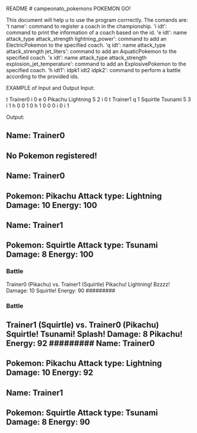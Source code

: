 README # campeonato_pokemons
POKEMON GO!

This document will help u to use the program corrrectly. The comands are:
't name':   command to register a coach in the championship.
'i idt':   command to print the information of a coach based on the id.
'e idt':   name attack_type attack_strength lightning_power': command to add an ElectricPokemon to the specified coach.
'q idt':   name attack_type attack_strength jet_liters': command to add an AquaticPokemon to the specified coach.
'x idt':   name attack_type attack_strength explosion_jet_temperature': command to add an ExplosivePokemon to the specified coach.
'h idt1':   idpk1 idt2 idpk2': command to perform a battle according to the provided ids.

EXAMPLE of Input and Output
Input:

t Trainer0
i 0
e 0 Pikachu Lightning 5 2
i 0
t Trainer1
q 1 Squirtle Tsunami 5 3
i 1
h 0 0 1 0
h 1 0 0 0
i 0
i 1


Output:

Name: Trainer0
----------
No Pokemon registered!
----------
Name: Trainer0
----------
Pokemon: Pikachu
Attack type: Lightning
Damage: 10
Energy: 100
----------
Name: Trainer1
----------
Pokemon: Squirtle
Attack type: Tsunami
Damage: 8
Energy: 100
----------
### Battle ###
Trainer0 (Pikachu) vs. Trainer1 (Squirtle)
Pikachu!
Lightning!
Bzzzz!
Damage: 10
Squirtle!
Energy: 90
#########
### Battle ###
Trainer1 (Squirtle) vs. Trainer0 (Pikachu)
Squirtle!
Tsunami!
Splash!
Damage: 8
Pikachu!
Energy: 92
#########
Name: Trainer0
----------
Pokemon: Pikachu
Attack type: Lightning
Damage: 10
Energy: 92
----------
Name: Trainer1
----------
Pokemon: Squirtle
Attack type: Tsunami
Damage: 8
Energy: 90
----------

